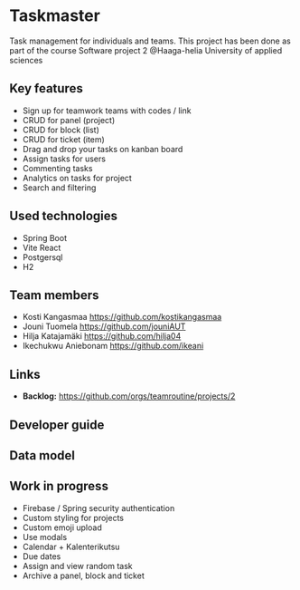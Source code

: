 # Taskmaster
Task management for individuals and teams. This project has been done as part of the course Software project 2 @Haaga-helia University of applied sciences
## Key features
- Sign up for teamwork teams with codes / link
- CRUD for panel (project)
- CRUD for block (list)
- CRUD for ticket (item)
- Drag and drop your tasks on kanban board
- Assign tasks for users
- Commenting tasks
- Analytics on tasks for project
- Search and filtering
  
## Used technologies 
 - Spring Boot
 - Vite React
 - Postgersql
 - H2
## Team members
   - Kosti Kangasmaa https://github.com/kostikangasmaa
   - Jouni Tuomela https://github.com/jouniAUT
   - Hilja Katajamäki https://github.com/hilja04
   - Ikechukwu Aniebonam https://github.com/ikeani
## Links
 - __Backlog:__ https://github.com/orgs/teamroutine/projects/2
## Developer guide
## Data model
## Work in progress
 - Firebase / Spring security authentication
 - Custom styling for projects 
 - Custom emoji upload 
 - Use modals
 - Calendar + Kalenterikutsu
 - Due dates
 - Assign and view random task
 - Archive a panel, block and ticket
